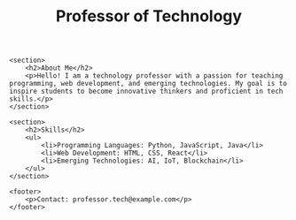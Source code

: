 <!DOCTYPE html>
<html lang="en">
<head>
    <meta charset="UTF-8">
    <meta name="viewport" content="width=device-width, initial-scale=1.0">
    <title>Professor of Technology</title>
    <link rel="stylesheet" href="style.css">
</head>
<body>
    <header>
        <h1>Professor of Technology</h1>
    </header>
    
    <section>
        <h2>About Me</h2>
        <p>Hello! I am a technology professor with a passion for teaching programming, web development, and emerging technologies. My goal is to inspire students to become innovative thinkers and proficient in tech skills.</p>
    </section>

    <section>
        <h2>Skills</h2>
        <ul>
            <li>Programming Languages: Python, JavaScript, Java</li>
            <li>Web Development: HTML, CSS, React</li>
            <li>Emerging Technologies: AI, IoT, Blockchain</li>
        </ul>
    </section>

    <footer>
        <p>Contact: professor.tech@example.com</p>
    </footer>
</body>
</html>
